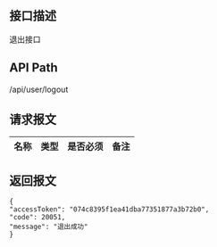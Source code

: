 ## 接口描述
退出接口
## API Path
/api/user/logout
## 请求报文
|名称         |类型           |是否必须   |备注                                 |
|-------------|:--------------|:---------:|:------------------------------------|
## 返回报文
    {
    "accessToken": "074c8395f1ea41dba77351877a3b72b0",
    "code": 20051,
    "message": "退出成功"
    }
    
